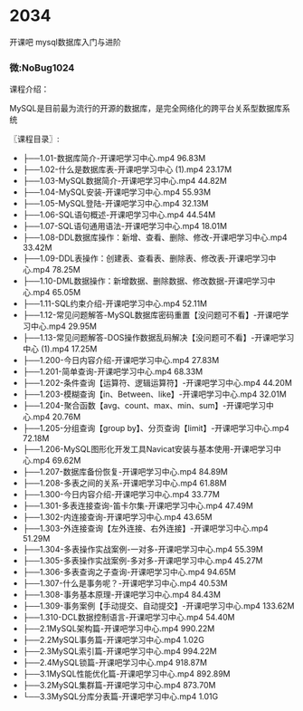 # 2034
开课吧 mysql数据库入门与进阶
### 微:NoBug1024 


课程介绍：

MySQL是目前最为流行的开源的数据库，是完全网络化的跨平台关系型数据库系统


〖课程目录〗:

- ├──1.01-数据库简介-开课吧学习中心.mp4  96.83M
- ├──1.02-什么是数据库表-开课吧学习中心 (1).mp4  23.17M
- ├──1.03-MySQL数据简介-开课吧学习中心.mp4  44.82M
- ├──1.04-MySQL安装-开课吧学习中心.mp4  55.93M
- ├──1.05-MySQL登陆-开课吧学习中心.mp4  32.13M
- ├──1.06-SQL语句概述-开课吧学习中心.mp4  44.54M
- ├──1.07-SQL语句通用语法-开课吧学习中心.mp4  18.01M
- ├──1.08-DDL数据库操作：新增、查看、删除、修改-开课吧学习中心.mp4  33.42M
- ├──1.09-DDL表操作：创建表、查看表、删除表、修改表-开课吧学习中心.mp4  78.25M
- ├──1.10-DML数据操作：新增数据、删除数据、修改数据-开课吧学习中心.mp4  65.05M
- ├──1.11-SQL约束介绍-开课吧学习中心.mp4  52.11M
- ├──1.12-常见问题解答-MySQL数据库密码重置【没问题可不看】-开课吧学习中心.mp4  29.95M
- ├──1.13-常见问题解答-DOS操作数据乱码解决【没问题可不看】-开课吧学习中心 (1).mp4  17.25M
- ├──1.200-今日内容介绍-开课吧学习中心.mp4  27.83M
- ├──1.201-简单查询-开课吧学习中心.mp4  68.33M
- ├──1.202-条件查询【运算符、逻辑运算符】-开课吧学习中心.mp4  44.20M
- ├──1.203-模糊查询【in、Between、like】-开课吧学习中心.mp4  32.01M
- ├──1.204-聚合函数【avg、count、max、min、sum】-开课吧学习中心.mp4  20.76M
- ├──1.205-分组查询【group by】、分页查询【limit】-开课吧学习中心.mp4  72.18M
- ├──1.206-MySQL图形化开发工具Navicat安装与基本使用-开课吧学习中心.mp4  69.62M
- ├──1.207-数据库备份恢复-开课吧学习中心.mp4  84.89M
- ├──1.208-多表之间的关系-开课吧学习中心.mp4  61.88M
- ├──1.300-今日内容介绍-开课吧学习中心.mp4  33.77M
- ├──1.301-多表连接查询-笛卡尔集-开课吧学习中心.mp4  47.49M
- ├──1.302-内连接查询-开课吧学习中心.mp4  43.65M
- ├──1.303-外连接查询【左外连接、右外连接】-开课吧学习中心.mp4  51.29M
- ├──1.304-多表操作实战案例-一对多-开课吧学习中心.mp4  55.39M
- ├──1.305-多表操作实战案例-多对多-开课吧学习中心.mp4  45.27M
- ├──1.306-多表查询之子查询-开课吧学习中心.mp4  94.65M
- ├──1.307-什么是事务呢？-开课吧学习中心.mp4  40.53M
- ├──1.308-事务基本原理-开课吧学习中心.mp4  84.43M
- ├──1.309-事务案例【手动提交、自动提交】-开课吧学习中心.mp4  133.62M
- ├──1.310-DCL数据控制语言-开课吧学习中心.mp4  54.40M
- ├──2.1MySQL架构篇-开课吧学习中心.mp4  990.22M
- ├──2.2MySQL事务篇-开课吧学习中心.mp4  1.02G
- ├──2.3MySQL索引篇-开课吧学习中心.mp4  994.22M
- ├──2.4MySQL锁篇-开课吧学习中心.mp4  918.87M
- ├──3.1MySQL性能优化篇-开课吧学习中心.mp4  892.89M
- ├──3.2MySQL集群篇-开课吧学习中心.mp4  873.70M
- └──3.3MySQL分库分表篇-开课吧学习中心.mp4  1.01G
